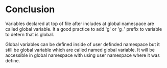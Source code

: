 # Conclusion

Variables declared at top of file after includes at global namespace are called global variable.
It a good practice to add 'g' or 'g_' prefix to variable to detern that is global.

Global variables can be defined inside of user definded namespace but it still be global variable
which are called named global variable. It will be accessible in global namespace with using
user namespace where it was define.

